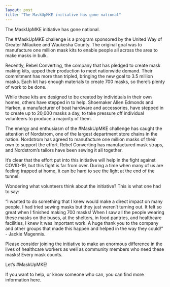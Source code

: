 ```yaml
---
layout: post
title: "The MaskUpMKE initiative has gone national"
---
```


The MaskUpMKE initiative has gone national. 

The #MaskUpMKE challenge is a program sponsored by the United Way of Greater Milaukee and Waukesha County. The original goal was to manufacture one million mask kits to enable people all across the area to make masks in bulk.

Recently, Rebel Converting, the company that has pledged to create mask making kits, upped their production to meet nationwide demand. Their commitment has more than tripled, bringing the new goal to 3.5 million masks. Each kit has enough materials to create 700 masks, so there’s plenty of work to be done. 

While these kits are designed to be created by individuals in their own homes, others have stepped in to help. Shoemaker Allen Edmonds and Harken, a manufacturer of boat hardware and accessories, have stepped in to create up to 20,000 masks a day, to take pressure off individual volunteers to produce a majority of them.

The energy and enthusiasm of the #MaskUpMKE challenge has caught the attention of Nordstrom, one of the largest department store chains in the nation. Nordstrom has agreed to manufacture one million masks of their own to support the effort. Rebel Converting has manufactured mask straps, and Nordstrom’s tailors have been sewing it all together. 

It’s clear that the effort put into this initiative will help in the fight against COVID-19, but this fight is far from over. During a time when many of us are feeling trapped at home, it can be hard to see the light at the end of the tunnel. 

Wondering what volunteers think about the initiative? This is what one had to say:

“I wanted to do something that I knew would make a direct impact on many people. I had tried sewing masks but they just weren’t turning out. It felt so great when I finished making 700 masks! When I saw all the people wearing these masks on the buses, at the shelters, in food pantries, and healthcare facilities, I knew it was important work. A huge thank you to the company and other groups that made this happen and helped in the way they could!” - Jackie Magennis. 

Please consider joining the initiative to make an enormous difference in the lives of healthcare workers as well as community members who need these masks! Every mask counts. 

Let’s #MaskUpMKE!

If you want to help, or know someone who can, you can find more information here. 
